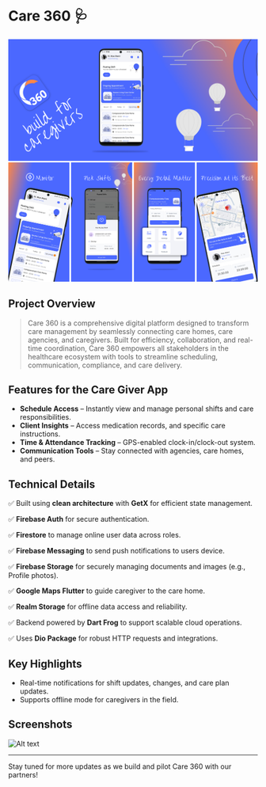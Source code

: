# Care 360 🩺
![Alt text](https://github.com/ianshaloom/Flutter-App-Releases/blob/main/Care%20360/feature.png)
![Alt text](https://github.com/ianshaloom/Flutter-App-Releases/blob/main/Care%20360/Play-Store-Screenshots.png)

## Project Overview

> Care 360 is a comprehensive digital platform designed to transform care management by seamlessly connecting care homes, care agencies, and caregivers. Built for efficiency, collaboration, and real-time coordination, Care 360 empowers all stakeholders in the healthcare ecosystem with tools to streamline scheduling, communication, compliance, and care delivery.

## Features for the Care Giver App

  * **Schedule Access** – Instantly view and manage personal shifts and care responsibilities.
  * **Client Insights** – Access medication records, and specific care instructions.
  * **Time & Attendance Tracking** – GPS-enabled clock-in/clock-out system.
  * **Communication Tools** – Stay connected with agencies, care homes, and peers.

## Technical Details

✅ Built using **clean architecture** with **GetX** for efficient state management.

✅ **Firebase Auth** for secure authentication.

✅ **Firestore** to manage online user data across roles.

✅ **Firebase Messaging** to send push notifications to users device.

✅ **Firebase Storage** for securely managing documents and images (e.g., Profile photos).

✅ **Google Maps Flutter** to guide caregiver to the care home.

✅ **Realm Storage** for offline data access and reliability.

✅ Backend powered by **Dart Frog** to support scalable cloud operations.

✅ Uses **Dio Package** for robust HTTP requests and integrations.

 
## Key Highlights
* Real-time notifications for shift updates, changes, and care plan updates.
* Supports offline mode for caregivers in the field.

## Screenshots

![Alt text](https://github.com/ianshaloom/Flutter-App-Releases/blob/main/Care%20360/more-screenshots.png)

---

Stay tuned for more updates as we build and pilot Care 360 with our partners! 

